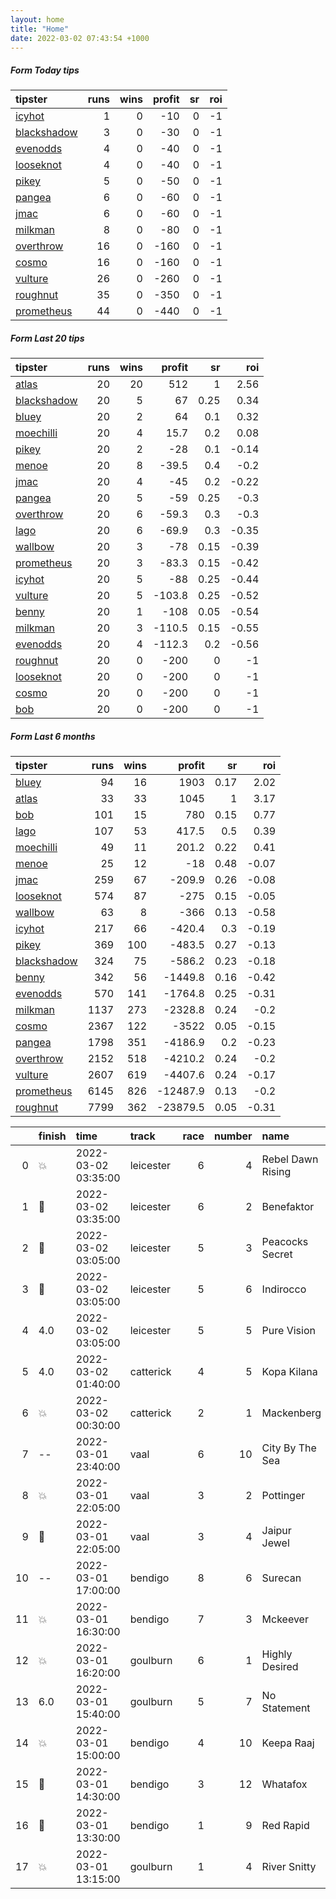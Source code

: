```yaml
---   
layout: home  
title: "Home"   
date: 2022-03-02 07:43:54 +1000  
---   
```



##### Form Today tips   

| tipster                                                         |   runs |   wins |   profit |   sr |   roi |
|:----------------------------------------------------------------|-------:|-------:|---------:|-----:|------:|
| [icyhot](https://mrwayneo.github.io/tips/icyhot.html)           |      1 |      0 |      -10 |    0 |    -1 |
| [blackshadow](https://mrwayneo.github.io/tips/blackshadow.html) |      3 |      0 |      -30 |    0 |    -1 |
| [evenodds](https://mrwayneo.github.io/tips/evenodds.html)       |      4 |      0 |      -40 |    0 |    -1 |
| [looseknot](https://mrwayneo.github.io/tips/looseknot.html)     |      4 |      0 |      -40 |    0 |    -1 |
| [pikey](https://mrwayneo.github.io/tips/pikey.html)             |      5 |      0 |      -50 |    0 |    -1 |
| [pangea](https://mrwayneo.github.io/tips/pangea.html)           |      6 |      0 |      -60 |    0 |    -1 |
| [jmac](https://mrwayneo.github.io/tips/jmac.html)               |      6 |      0 |      -60 |    0 |    -1 |
| [milkman](https://mrwayneo.github.io/tips/milkman.html)         |      8 |      0 |      -80 |    0 |    -1 |
| [overthrow](https://mrwayneo.github.io/tips/overthrow.html)     |     16 |      0 |     -160 |    0 |    -1 |
| [cosmo](https://mrwayneo.github.io/tips/cosmo.html)             |     16 |      0 |     -160 |    0 |    -1 |
| [vulture](https://mrwayneo.github.io/tips/vulture.html)         |     26 |      0 |     -260 |    0 |    -1 |
| [roughnut](https://mrwayneo.github.io/tips/roughnut.html)       |     35 |      0 |     -350 |    0 |    -1 |
| [prometheus](https://mrwayneo.github.io/tips/prometheus.html)   |     44 |      0 |     -440 |    0 |    -1 |

##### Form Last 20 tips   

| tipster                                                         |   runs |   wins |   profit |   sr |   roi |
|:----------------------------------------------------------------|-------:|-------:|---------:|-----:|------:|
| [atlas](https://mrwayneo.github.io/tips/atlas.html)             |     20 |     20 |    512   | 1    |  2.56 |
| [blackshadow](https://mrwayneo.github.io/tips/blackshadow.html) |     20 |      5 |     67   | 0.25 |  0.34 |
| [bluey](https://mrwayneo.github.io/tips/bluey.html)             |     20 |      2 |     64   | 0.1  |  0.32 |
| [moechilli](https://mrwayneo.github.io/tips/moechilli.html)     |     20 |      4 |     15.7 | 0.2  |  0.08 |
| [pikey](https://mrwayneo.github.io/tips/pikey.html)             |     20 |      2 |    -28   | 0.1  | -0.14 |
| [menoe](https://mrwayneo.github.io/tips/menoe.html)             |     20 |      8 |    -39.5 | 0.4  | -0.2  |
| [jmac](https://mrwayneo.github.io/tips/jmac.html)               |     20 |      4 |    -45   | 0.2  | -0.22 |
| [pangea](https://mrwayneo.github.io/tips/pangea.html)           |     20 |      5 |    -59   | 0.25 | -0.3  |
| [overthrow](https://mrwayneo.github.io/tips/overthrow.html)     |     20 |      6 |    -59.3 | 0.3  | -0.3  |
| [lago](https://mrwayneo.github.io/tips/lago.html)               |     20 |      6 |    -69.9 | 0.3  | -0.35 |
| [wallbow](https://mrwayneo.github.io/tips/wallbow.html)         |     20 |      3 |    -78   | 0.15 | -0.39 |
| [prometheus](https://mrwayneo.github.io/tips/prometheus.html)   |     20 |      3 |    -83.3 | 0.15 | -0.42 |
| [icyhot](https://mrwayneo.github.io/tips/icyhot.html)           |     20 |      5 |    -88   | 0.25 | -0.44 |
| [vulture](https://mrwayneo.github.io/tips/vulture.html)         |     20 |      5 |   -103.8 | 0.25 | -0.52 |
| [benny](https://mrwayneo.github.io/tips/benny.html)             |     20 |      1 |   -108   | 0.05 | -0.54 |
| [milkman](https://mrwayneo.github.io/tips/milkman.html)         |     20 |      3 |   -110.5 | 0.15 | -0.55 |
| [evenodds](https://mrwayneo.github.io/tips/evenodds.html)       |     20 |      4 |   -112.3 | 0.2  | -0.56 |
| [roughnut](https://mrwayneo.github.io/tips/roughnut.html)       |     20 |      0 |   -200   | 0    | -1    |
| [looseknot](https://mrwayneo.github.io/tips/looseknot.html)     |     20 |      0 |   -200   | 0    | -1    |
| [cosmo](https://mrwayneo.github.io/tips/cosmo.html)             |     20 |      0 |   -200   | 0    | -1    |
| [bob](https://mrwayneo.github.io/tips/bob.html)                 |     20 |      0 |   -200   | 0    | -1    |

##### Form Last 6 months   

| tipster                                                         |   runs |   wins |   profit |   sr |   roi |
|:----------------------------------------------------------------|-------:|-------:|---------:|-----:|------:|
| [bluey](https://mrwayneo.github.io/tips/bluey.html)             |     94 |     16 |   1903   | 0.17 |  2.02 |
| [atlas](https://mrwayneo.github.io/tips/atlas.html)             |     33 |     33 |   1045   | 1    |  3.17 |
| [bob](https://mrwayneo.github.io/tips/bob.html)                 |    101 |     15 |    780   | 0.15 |  0.77 |
| [lago](https://mrwayneo.github.io/tips/lago.html)               |    107 |     53 |    417.5 | 0.5  |  0.39 |
| [moechilli](https://mrwayneo.github.io/tips/moechilli.html)     |     49 |     11 |    201.2 | 0.22 |  0.41 |
| [menoe](https://mrwayneo.github.io/tips/menoe.html)             |     25 |     12 |    -18   | 0.48 | -0.07 |
| [jmac](https://mrwayneo.github.io/tips/jmac.html)               |    259 |     67 |   -209.9 | 0.26 | -0.08 |
| [looseknot](https://mrwayneo.github.io/tips/looseknot.html)     |    574 |     87 |   -275   | 0.15 | -0.05 |
| [wallbow](https://mrwayneo.github.io/tips/wallbow.html)         |     63 |      8 |   -366   | 0.13 | -0.58 |
| [icyhot](https://mrwayneo.github.io/tips/icyhot.html)           |    217 |     66 |   -420.4 | 0.3  | -0.19 |
| [pikey](https://mrwayneo.github.io/tips/pikey.html)             |    369 |    100 |   -483.5 | 0.27 | -0.13 |
| [blackshadow](https://mrwayneo.github.io/tips/blackshadow.html) |    324 |     75 |   -586.2 | 0.23 | -0.18 |
| [benny](https://mrwayneo.github.io/tips/benny.html)             |    342 |     56 |  -1449.8 | 0.16 | -0.42 |
| [evenodds](https://mrwayneo.github.io/tips/evenodds.html)       |    570 |    141 |  -1764.8 | 0.25 | -0.31 |
| [milkman](https://mrwayneo.github.io/tips/milkman.html)         |   1137 |    273 |  -2328.8 | 0.24 | -0.2  |
| [cosmo](https://mrwayneo.github.io/tips/cosmo.html)             |   2367 |    122 |  -3522   | 0.05 | -0.15 |
| [pangea](https://mrwayneo.github.io/tips/pangea.html)           |   1798 |    351 |  -4186.9 | 0.2  | -0.23 |
| [overthrow](https://mrwayneo.github.io/tips/overthrow.html)     |   2152 |    518 |  -4210.2 | 0.24 | -0.2  |
| [vulture](https://mrwayneo.github.io/tips/vulture.html)         |   2607 |    619 |  -4407.6 | 0.24 | -0.17 |
| [prometheus](https://mrwayneo.github.io/tips/prometheus.html)   |   6145 |    826 | -12487.9 | 0.13 | -0.2  |
| [roughnut](https://mrwayneo.github.io/tips/roughnut.html)       |   7799 |    362 | -23879.5 | 0.05 | -0.31 |

|    | finish            | time                | track     |   race |   number | name              |   odds | tipster              |
|---:|:------------------|:--------------------|:----------|-------:|---------:|:------------------|-------:|:---------------------|
|  0 | :boom:            | 2022-03-02 03:35:00 | leicester |      6 |        4 | Rebel Dawn Rising |    1.9 | overthrow            |
|  1 | :2nd_place_medal: | 2022-03-02 03:35:00 | leicester |      6 |        2 | Benefaktor        |    4.8 | overthrow            |
|  2 | :3rd_place_medal: | 2022-03-02 03:05:00 | leicester |      5 |        3 | Peacocks Secret   |    9   | overthrow            |
|  3 | :2nd_place_medal: | 2022-03-02 03:05:00 | leicester |      5 |        6 | Indirocco         |    5   | evenodds,looseknot   |
|  4 | 4.0               | 2022-03-02 03:05:00 | leicester |      5 |        5 | Pure Vision       |    2.8 | vulture              |
|  5 | 4.0               | 2022-03-02 01:40:00 | catterick |      4 |        5 | Kopa Kilana       |    3.8 | milkman              |
|  6 | :boom:            | 2022-03-02 00:30:00 | catterick |      2 |        1 | Mackenberg        |    2.7 | evenodds,blackshadow |
|  7 | --                | 2022-03-01 23:40:00 | vaal      |      6 |       10 | City By The Sea   |    0   | benny,pangea         |
|  8 | :boom:            | 2022-03-01 22:05:00 | vaal      |      3 |        2 | Pottinger         |    0   | vulture              |
|  9 | :3rd_place_medal: | 2022-03-01 22:05:00 | vaal      |      3 |        4 | Jaipur Jewel      |    0   | vulture              |
| 10 | --                | 2022-03-01 17:00:00 | bendigo   |      8 |        6 | Surecan           |    4.8 | benny,blackshadow    |
| 11 | :boom:            | 2022-03-01 16:30:00 | bendigo   |      7 |        3 | Mckeever          |    2.1 | pangea,icyhot        |
| 12 | :boom:            | 2022-03-01 16:20:00 | goulburn  |      6 |        1 | Highly Desired    |    4.5 | pangea,icyhot        |
| 13 | 6.0               | 2022-03-01 15:40:00 | goulburn  |      5 |        7 | No Statement      |    6   | pikey                |
| 14 | :boom:            | 2022-03-01 15:00:00 | bendigo   |      4 |       10 | Keepa Raaj        |    9   | overthrow            |
| 15 | :2nd_place_medal: | 2022-03-01 14:30:00 | bendigo   |      3 |       12 | Whatafox          |    1.9 | vulture              |
| 16 | :3rd_place_medal: | 2022-03-01 13:30:00 | bendigo   |      1 |        9 | Red Rapid         |    4.6 | vulture              |
| 17 | :boom:            | 2022-03-01 13:15:00 | goulburn  |      1 |        4 | River Snitty      |    3.8 | wallbow              |